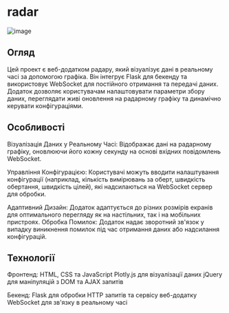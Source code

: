 # radar
![image](https://github.com/user-attachments/assets/5e4fee56-3604-46cc-b8a6-e24a619cf232)
## Огляд
Цей проект є веб-додатком радару, який візуалізує дані в реальному часі за допомогою графіка. Він інтегрує Flask для бекенду та використовує WebSocket для постійного отримання та передачі даних. Додаток дозволяє користувачам налаштовувати параметри збору даних, переглядати живі оновлення на радарному графіку та динамічно керувати конфігураціями.

## Особливості
Візуалізація Даних у Реальному Часі: Відображає дані на радарному графіку, оновлюючи його кожну секунду на основі вхідних повідомлень WebSocket.

Управління Конфігурацією: Користувачі можуть вводити налаштування конфігурації (наприклад, кількість вимірювань за оберт, швидкість обертання, швидкість цілей), які надсилаються на WebSocket сервер для обробки.

Адаптивний Дизайн: Додаток адаптується до різних розмірів екранів для оптимального перегляду як на настільних, так і на мобільних пристроях.
Обробка Помилок: Додаток надає зворотний зв'язок у випадку виникнення помилок під час отримання даних або надсилання конфігурацій.

## Технології
Фронтенд:
HTML, CSS та JavaScript
Plotly.js для візуалізації даних
jQuery для маніпуляцій з DOM та AJAX запитів

Бекенд:
Flask для обробки HTTP запитів та сервісу веб-додатку
WebSocket для зв'язку в реальному часі

